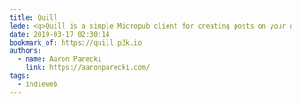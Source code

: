```yaml
---
title: Quill
lede: <q>Quill is a simple Micropub client for creating posts on your own website. To use it, your website will need to have a Micropub endpoint, and this app will send requests to it to create posts.</q>
date: 2019-03-17 02:30:14
bookmark_of: https://quill.p3k.io
authors:
  - name: Aaron Parecki
    link: https://aaronparecki.com/
tags:
  - indieweb
---
```


